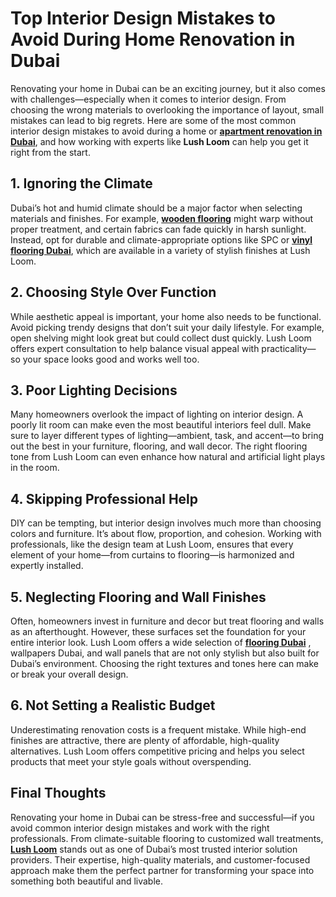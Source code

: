 # Top Interior Design Mistakes to Avoid During Home Renovation in Dubai

Renovating your home in Dubai can be an exciting journey, but it also comes with challenges—especially when it comes to interior design. From choosing the wrong materials to overlooking the importance of layout, small mistakes can lead to big regrets. Here are some of the most common interior design mistakes to avoid during a home or [**apartment renovation in Dubai**](https://lushloom.ae/service/apartment-renovation/), and how working with experts like **Lush Loom** can help you get it right from the start.

## 1. Ignoring the Climate

Dubai’s hot and humid climate should be a major factor when selecting materials and finishes. For example, [**wooden flooring**](https://lushloom.ae/collection/flooring/wooden/) might warp without proper treatment, and certain fabrics can fade quickly in harsh sunlight. Instead, opt for durable and climate-appropriate options like SPC or [**vinyl flooring Dubai**](https://lushloom.ae/collection/flooring/vinyl/), which are available in a variety of stylish finishes at Lush Loom.

## 2. Choosing Style Over Function

While aesthetic appeal is important, your home also needs to be functional. Avoid picking trendy designs that don’t suit your daily lifestyle. For example, open shelving might look great but could collect dust quickly. Lush Loom offers expert consultation to help balance visual appeal with practicality—so your space looks good and works well too.

## 3. Poor Lighting Decisions

Many homeowners overlook the impact of lighting on interior design. A poorly lit room can make even the most beautiful interiors feel dull. Make sure to layer different types of lighting—ambient, task, and accent—to bring out the best in your furniture, flooring, and wall decor. The right flooring tone from Lush Loom can even enhance how natural and artificial light plays in the room.

## 4. Skipping Professional Help

DIY can be tempting, but interior design involves much more than choosing colors and furniture. It’s about flow, proportion, and cohesion. Working with professionals, like the design team at Lush Loom, ensures that every element of your home—from curtains to flooring—is harmonized and expertly installed.

## 5. Neglecting Flooring and Wall Finishes

Often, homeowners invest in furniture and decor but treat flooring and walls as an afterthought. However, these surfaces set the foundation for your entire interior look. Lush Loom offers a wide selection of [**flooring Dubai**](https://lushloom.ae/collection/flooring/) , wallpapers Dubai, and wall panels that are not only stylish but also built for Dubai’s environment. Choosing the right textures and tones here can make or break your overall design.

## 6. Not Setting a Realistic Budget

Underestimating renovation costs is a frequent mistake. While high-end finishes are attractive, there are plenty of affordable, high-quality alternatives. Lush Loom offers competitive pricing and helps you select products that meet your style goals without overspending.



## Final Thoughts

Renovating your home in Dubai can be stress-free and successful—if you avoid common interior design mistakes and work with the right professionals. From climate-suitable flooring to customized wall treatments, [**Lush Loom**](https://lushloom.ae/) stands out as one of Dubai’s most trusted interior solution providers. Their expertise, high-quality materials, and customer-focused approach make them the perfect partner for transforming your space into something both beautiful and livable.
